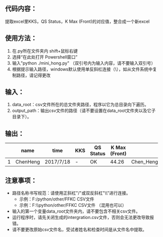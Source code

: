 ## 代码内容：
提取excel里KKS，QS Status，K Max (Front)的对应值，整合成一个新excel

## 使用方法：
1. 在.py所在文件夹内 shift+鼠标右键
2. 选择“在此处打开 Powershell窗口”
3. 输入"python ./mini_hong.py"   （双引号内为输入内容，请不要输入双引号）
4. 根据提示输入路径，windows默认使用单反斜杠连接（\），如从文件系统中复制路径，请记得更改

## 输入：
1. data_root：csv文件所在的总文件夹路径，程序以它为总目录向下遍历。
2. output_path：输出csv文件的路径（请不要设置在data_root文件夹以及它子目录下）。

## 输出：
|   |name|time|KKS| QS Status|K Max (Front)|filename|
|---|----|----|---|----------|-------------|--------|
|  1|ChenHeng|2017/7/18| -|OK|44.26|Chen_Heng_OS_18072017_155337_ELE.CSV|

## 注意事项：
- 路径名称书写规范：请使用正斜杠"/"或双反斜杠"\\\\"进行连接。
  - 示例：F:/python/other/FFKC CSV文件
  - 示例：F:\\\\python/other/FFKC CSV文件  （混用也可以）
- 输入的第一个变量data_root文件夹内，请不要包含不相关csv文件。
- 运行程序时，请先关闭生成的intergration.csv文件，否则会无法更改导致报错。
- 请不要更改原始csv文件名，受试者姓名和检查时间是从文件名中提取。
